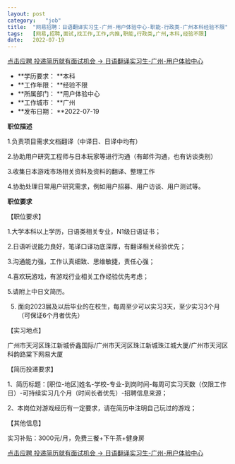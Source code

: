 ```yaml
---
layout:	post
category:	"job"
title:	"网易招聘：日语翻译实习生-广州-用户体验中心-职能-行政类-广州本科经验不限"
tags:	[网易,招聘,面试,找工作,工作,内推,职能,行政类,广州,本科,经验不限]
date:	2022-07-19
---
```


[点击应聘 投递简历就有面试机会 ->  日语翻译实习生-广州-用户体验中心](http://mobile.bole.netease.com/bole/boleDetail?id=22050&employeeId=346f03c3cda5f04c&key=all)



- **学历要求： **本科
- **工作年限： **经验不限
- **所属部门： **用户体验中心
- **工作城市： **广州
- **发布日期： **2022-07-19



**职位描述**

1.负责项目需求文档翻译（中译日、日译中均有）

2.协助用户研究工程师与日本玩家等进行沟通（有邮件沟通，也有访谈类别）

3.收集日本游戏市场相关资料及资料的翻译、整理工作

4.协助处理日常用户研究需求，例如用户招募、用户访谈、用户测试等。



**职位要求**

【职位要求】

1.大学本科以上学历，日语类相关专业，N1级日语证书；

2.日语听说能力良好，笔译口译功底深厚，有翻译相关经验优先；

3.沟通能力强，工作认真细致、思维敏捷，责任心强；

4.喜欢玩游戏，有游戏行业相关工作经验优先考虑；

5.请附上中日文简历。

5. 面向2023届及以后毕业的在校生，每周至少可以实习3天，至少实习3个月（可保证6个月者优先）

【实习地点】

广州市天河区珠江新城侨鑫国际/广州市天河区珠江新城珠江城大厦/广州市天河区科韵路棠下网易大厦



【简历投递要求】

1、简历标题：[职位-地区]姓名-学校-专业-到岗时间-每周可实习天数（仅限工作日）-可持续实习几个月（时间长者优先）-招聘信息来源；

2、本岗位对游戏经历有一定要求，请在简历中注明自己玩过的游戏；



【其他信息】

实习补贴：3000元/月，免费三餐+下午茶+健身房



[点击应聘 投递简历就有面试机会 ->  日语翻译实习生-广州-用户体验中心](http://mobile.bole.netease.com/bole/boleDetail?id=22050&employeeId=346f03c3cda5f04c&key=all)